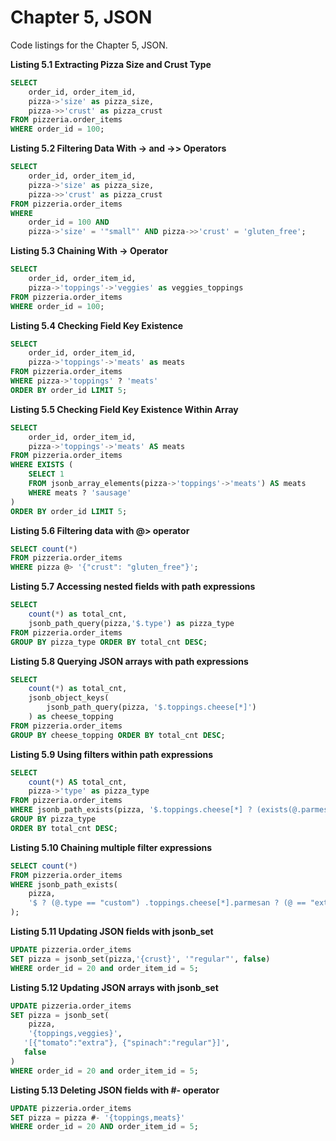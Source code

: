 # Chapter 5, JSON

Code listings for the Chapter 5, JSON.

**Listing 5.1 Extracting Pizza Size and Crust Type**       
```sql                                                           
SELECT
    order_id, order_item_id,
    pizza->'size' as pizza_size,
    pizza->>'crust' as pizza_crust
FROM pizzeria.order_items
WHERE order_id = 100;
```

**Listing 5.2 Filtering Data With -> and ->> Operators**
```sql                                                                      
SELECT
    order_id, order_item_id,
    pizza->'size' as pizza_size,
    pizza->>'crust' as pizza_crust
FROM pizzeria.order_items
WHERE 
    order_id = 100 AND
    pizza->'size' = '"small"' AND pizza->>'crust' = 'gluten_free';
```

**Listing 5.3 Chaining With -> Operator**
```sql                                                                          
SELECT
    order_id, order_item_id,
    pizza->'toppings'->'veggies' as veggies_toppings
FROM pizzeria.order_items
WHERE order_id = 100;
```

**Listing 5.4 Checking Field Key Existence**
```sql
SELECT
    order_id, order_item_id,
    pizza->'toppings'->'meats' as meats
FROM pizzeria.order_items
WHERE pizza->'toppings' ? 'meats'
ORDER BY order_id LIMIT 5;
```

**Listing 5.5 Checking Field Key Existence Within Array**     
```sql       
SELECT
    order_id, order_item_id,
    pizza->'toppings'->'meats' AS meats
FROM pizzeria.order_items
WHERE EXISTS (
    SELECT 1
    FROM jsonb_array_elements(pizza->'toppings'->'meats') AS meats
    WHERE meats ? 'sausage'
)
ORDER BY order_id LIMIT 5;
```

**Listing 5.6 Filtering data with @> operator**
```sql           
SELECT count(*) 
FROM pizzeria.order_items
WHERE pizza @> '{"crust": "gluten_free"}';
```

**Listing 5.7 Accessing nested fields with path expressions**
```sql             
SELECT 
    count(*) as total_cnt, 
    jsonb_path_query(pizza,'$.type') as pizza_type
FROM pizzeria.order_items
GROUP BY pizza_type ORDER BY total_cnt DESC;
```

**Listing 5.8 Querying JSON arrays with path expressions**
```sql           
SELECT 
    count(*) as total_cnt,
    jsonb_object_keys(
        jsonb_path_query(pizza, '$.toppings.cheese[*]')
    ) as cheese_topping
FROM pizzeria.order_items
GROUP BY cheese_topping ORDER BY total_cnt DESC;
```

**Listing 5.9 Using filters within path expressions**
```sql            
SELECT 
    count(*) AS total_cnt,
    pizza->'type' as pizza_type
FROM pizzeria.order_items
WHERE jsonb_path_exists(pizza, '$.toppings.cheese[*] ? (exists(@.parmesan))')
GROUP BY pizza_type
ORDER BY total_cnt DESC;
```

**Listing 5.10 Chaining multiple filter expressions**
```sql               
SELECT count(*)
FROM pizzeria.order_items
WHERE jsonb_path_exists(
    pizza,
    '$ ? (@.type == "custom") .toppings.cheese[*].parmesan ? (@ == "extra")'
);
```

**Listing 5.11 Updating JSON fields with jsonb_set**
```sql             
UPDATE pizzeria.order_items 
SET pizza = jsonb_set(pizza,'{crust}', '"regular"', false)
WHERE order_id = 20 and order_item_id = 5;
```

**Listing 5.12 Updating JSON arrays with jsonb_set**
```sql             
UPDATE pizzeria.order_items 
SET pizza = jsonb_set(
    pizza,
    '{toppings,veggies}',
   '[{"tomato":"extra"}, {"spinach":"regular"}]',
   false
)
WHERE order_id = 20 and order_item_id = 5;
```

**Listing 5.13 Deleting JSON fields with #- operator**
```sql           
UPDATE pizzeria.order_items
SET pizza = pizza #- '{toppings,meats}'
WHERE order_id = 20 AND order_item_id = 5;
```


